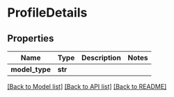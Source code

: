 # ProfileDetails

## Properties
Name | Type | Description | Notes
------------ | ------------- | ------------- | -------------
**model_type** | **str** |  | 

[[Back to Model list]](../README.md#documentation-for-models) [[Back to API list]](../README.md#documentation-for-api-endpoints) [[Back to README]](../README.md)

